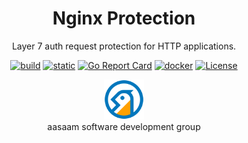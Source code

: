 <div align="center">
  <h1>
    Nginx Protection
  </h1>
  <p>
    Layer 7 auth request protection for HTTP applications.
  </p>
  <p>
    <a href="https://github.com/aasaam/nginx-protection/actions/workflows/build.yml" target="_blank"><img src="https://github.com/aasaam/nginx-protection/actions/workflows/build.yml/badge.svg" alt="build" /></a>
    <a href="https://github.com/aasaam/nginx-protection/actions/workflows/static.yml" target="_blank"><img src="https://github.com/aasaam/nginx-protection/actions/workflows/static.yml/badge.svg" alt="static" /></a>
    <a href="https://goreportcard.com/report/github.com/aasaam/nginx-protection"><img alt="Go Report Card" src="https://goreportcard.com/badge/github.com/aasaam/nginx-protection"></a>
    <a href="https://hub.docker.com/r/aasaam/nginx-protection" target="_blank"><img src="https://img.shields.io/docker/image-size/aasaam/nginx-protection?label=docker%20image" alt="docker" /></a>
    <a href="https://github.com/aasaam/nginx-protection/blob/master/LICENSE"><img alt="License" src="https://img.shields.io/github/license/aasaam/nginx-protection"></a>
  </p>
</div>

<div>
  <p align="center">
    <img alt="aasaam software development group" width="64" src="https://raw.githubusercontent.com/aasaam/information/master/logo/aasaam.svg">
    <br />
    aasaam software development group
  </p>
</div>
